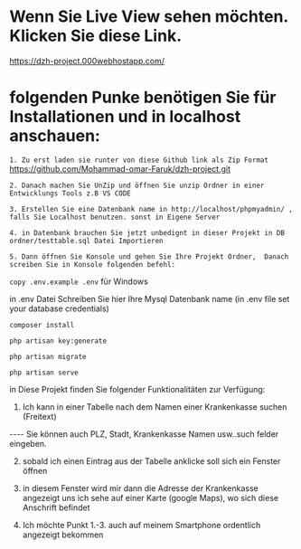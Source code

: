 
# Wenn Sie Live View sehen möchten. Klicken Sie diese Link.

https://dzh-project.000webhostapp.com/


# folgenden Punke benötigen Sie für Installationen und in localhost anschauen:

```` 1. Zu erst laden sie runter von diese Github link als Zip Format ````
      https://github.com/Mohammad-omar-Faruk/dzh-project.git

```` 2. Danach machen Sie UnZip und öffnen Sie unzip Ordner in einer Entwicklungs Tools z.B VS CODE ````

```` 3. Erstellen Sie eine Datenbank name in http://localhost/phpmyadmin/ , falls Sie Localhost benutzen. sonst in Eigene Server ````

```` 4. in Datenbank brauchen Sie jetzt unbedignt in dieser Projekt in DB ordner/testtable.sql Datei Importieren  ````

```` 5. Dann öffnen Sie Konsole und gehen Sie Ihre Projekt Ordner,  Danach screiben Sie in Konsole folgenden befehl: ````

```` copy .env.example .env ```` für Windows

in .env Datei Schreiben Sie hier Ihre Mysql Datenbank name
(in .env file set your database credentials)

```` composer install ````

```` php artisan key:generate ````

```` php artisan migrate ````

```` php artisan serve ````


in Diese Projekt finden Sie folgender Funktionalitäten zur Verfügung:

  1. Ich kann in einer Tabelle nach dem Namen einer Krankenkasse suchen
(Freitext)

---- Sie können auch PLZ, Stadt, Krankenkasse Namen usw..such felder eingeben.

  2. sobald ich einen Eintrag aus der Tabelle anklicke soll sich ein
Fenster öffnen

  3. in diesem Fenster wird mir dann die Adresse der Krankenkasse
angezeigt uns ich sehe auf einer Karte (google Maps), wo sich diese
Anschrift befindet

  4. Ich möchte Punkt 1.-3. auch auf meinem Smartphone ordentlich
angezeigt bekommen

